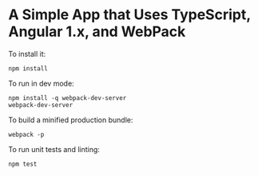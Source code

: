 # A Simple App that Uses TypeScript, Angular 1.x, and WebPack

To install it:

`npm install`

To run in dev mode:

```
npm install -q webpack-dev-server
webpack-dev-server
```

To build a minified production bundle:

`webpack -p`

To run unit tests and linting:

`npm test`
